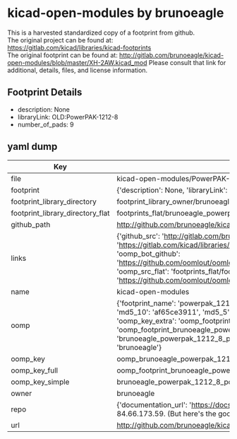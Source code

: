 # kicad-open-modules by brunoeagle  
This is a harvested standardized copy of a footprint from github.  
The original project can be found at:  
https://gitlab.com/kicad/libraries/kicad-footprints  
The original footprint can be found at:
http://gitlab.com/brunoeagle/kicad-open-modules/blob/master/XH-2AW.kicad_mod
Please consult that link for additional, details, files, and license information.  
## Footprint Details
* description: None  
* libraryLink: OLD:PowerPAK-1212-8  
* number_of_pads: 9  
## yaml dump  
| Key | Value |  
| --- | --- |  
| file | kicad-open-modules/PowerPAK-1212-8.kicad_mod |  
| footprint | {'description': None, 'libraryLink': 'OLD:PowerPAK-1212-8', 'number_of_pads': 9} |  
| footprint_library_directory | footprint_library_owner/brunoeagle_kicad-open-modules |  
| footprint_library_directory_flat | footprints_flat/brunoeagle_powerpak_1212_8_powerpak_1212_8/working |  
| github_path | http://github.com/brunoeagle/kicad-open-modules/blob/master/PowerPAK-1212-8.kicad_mod |  
| links | {'github_src': 'http://gitlab.com/brunoeagle/kicad-open-modules/blob/master/XH-2AW.kicad_mod', 'github_src_repo': 'https://gitlab.com/kicad/libraries/kicad-footprints', 'oomp_bot': 'footprints/brunoeagle_powerpak_1212_8_powerpak_1212_8/working', 'oomp_bot_github': 'https://github.com/oomlout/oomlout_oomp_footprint_bot/tree/main/footprints/brunoeagle_powerpak_1212_8_powerpak_1212_8/working', 'oomp_src_flat': 'footprints_flat/footprints_flat/brunoeagle_powerpak_1212_8_powerpak_1212_8/working', 'oomp_src_flat_github': 'https://github.com/oomlout/oomlout_oomp_footprint_src/tree/main/footprints_flat/brunoeagle_powerpak_1212_8_powerpak_1212_8/working'} |  
| name | kicad-open-modules |  
| oomp | {'footprint_name': 'powerpak_1212_8', 'library_name': 'powerpak_1212_8_kicad_mod', 'md5': 'af65ce39110f4cc5815a10ddedd163b4', 'md5_10': 'af65ce3911', 'md5_5': 'af65c', 'md5_6': 'af65ce', 'oomp_key': 'oomp_brunoeagle_powerpak_1212_8_powerpak_1212_8', 'oomp_key_extra': 'oomp_footprint_brunoeagle_powerpak_1212_8_powerpak_1212_8', 'oomp_key_full': 'oomp_footprint_brunoeagle_powerpak_1212_8_powerpak_1212_8_af65ce', 'oomp_key_simple': 'brunoeagle_powerpak_1212_8_powerpak_1212_8', 'original_filename': 'kicad-open-modules/PowerPAK-1212-8.kicad_mod', 'owner_name': 'brunoeagle'} |  
| oomp_key | oomp_brunoeagle_powerpak_1212_8_powerpak_1212_8 |  
| oomp_key_full | oomp_footprint_brunoeagle_powerpak_1212_8_powerpak_1212_8 |  
| oomp_key_simple | brunoeagle_powerpak_1212_8_powerpak_1212_8 |  
| owner | brunoeagle |  
| repo | {'documentation_url': 'https://docs.github.com/rest/overview/resources-in-the-rest-api#rate-limiting', 'message': "API rate limit exceeded for 84.66.173.59. (But here's the good news: Authenticated requests get a higher rate limit. Check out the documentation for more details.)"} |  
| url | http://github.com/brunoeagle/kicad-open-modules |  

